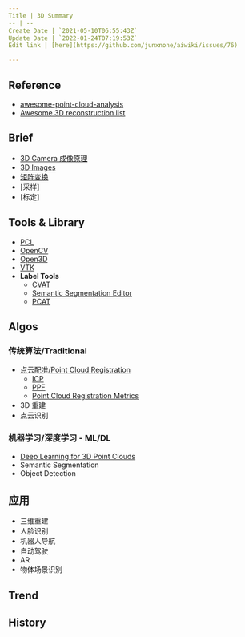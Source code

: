 ```yaml
---
Title | 3D Summary
-- | --
Create Date | `2021-05-10T06:55:43Z`
Update Date | `2022-01-24T07:19:53Z`
Edit link | [here](https://github.com/junxnone/aiwiki/issues/76)

---
```

## Reference
- [awesome-point-cloud-analysis](https://github.com/Yochengliu/awesome-point-cloud-analysis)
- [Awesome 3D reconstruction list](https://github.com/openMVG/awesome_3DReconstruction_list)

## Brief

- [3D Camera 成像原理](/3D_Camera_成像原理)
- [3D Images](/3D_Images)
- [矩阵变换](/Point_Cloud_Rotation_Matrix)
- [采样]
- [标定]

## Tools & Library
- [PCL](/PCL_Summary)
- [OpenCV](https://github.com/opencv/opencv/tree/master/modules/calib3d)
- [Open3D](https://github.com/intel-isl/Open3D)
- [VTK](https://github.com/Kitware/VTK)
- **Label Tools**
  - [CVAT](https://github.com/openvinotoolkit/cvat) 
  - [Semantic Segmentation Editor](https://github.com/MR-520DAI/semantic-segmentation-editor)
  - [PCAT](https://github.com/halostorm/PCAT_open_source)

## Algos

### 传统算法/Traditional

- [点云配准/Point Cloud Registration](/Point_Cloud_Registration)
  - [ICP](3D_Algos_ICP)
  - [PPF](/3D_Algos_PPF)
  - [Point Cloud Registration Metrics](/Point_Cloud_Registration_Metrics)
- 3D 重建
- 点云识别



### 机器学习/深度学习 - ML/DL
- [Deep Learning for 3D Point Clouds](/Deep_Learning_for_3D_Point_Clouds)
- Semantic Segmentation
- Object Detection



## 应用
- 三维重建
- 人脸识别
- 机器人导航
- 自动驾驶
- AR
- 物体场景识别



## Trend

## History

